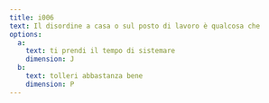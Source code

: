```yaml
---
title: i006
text: Il disordine a casa o sul posto di lavoro è qualcosa che
options:
  a: 
    text: ti prendi il tempo di sistemare
    dimension: J
  b: 
    text: tolleri abbastanza bene
    dimension: P
---
```

